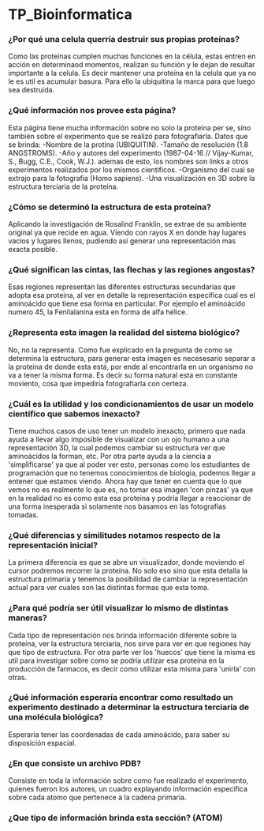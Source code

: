 # TP_Bioinformatica


### ¿Por qué una celula querría destruir sus propias proteínas?  

Como las proteínas cumplen muchas funciones en la célula, estas entren en acción en determinaod momentos, realizan su función y le dejan de resultar importante a la celula. Es decir mantener una proteína en la celula que ya no le es util es acumular basura. Para ello la ubiquitina la marca para que luego sea destruida. 


### ¿Qué información nos provee esta página?

Esta página tiene mucha información sobre no solo la proteina per se, sino también sobre el experimento que se realizó para fotografiarla. 
Datos que se brinda:
-Nombre de la protína (UBIQUITIN).
-Tamaño de resolución (1.8 ANGSTROMS).
-Año y autores del experimento (1987-04-16  // Vijay-Kumar, S., Bugg, C.E., Cook, W.J.).
ademas de esto, los nombres son links a otros experimentos realizados por los mismos cientificos.
-Organismo del cual se extrajo para la fotografia (Homo sapiens).
-Una visualización en 3D sobre la estructura terciaria de la proteína.

### ¿Cómo se determinó la estructura de esta proteína?

Aplicando la investigación de Rosalind Franklin, se extrae de su ambiente original ya que recide en agua. Viendo con rayos X en donde hay lugares vacíos y lugares llenos, pudiendo así generar una representación mas exacta posible.

### ¿Qué significan las cintas, las flechas y las regiones angostas?

Esas regiones representan las diferentes estructuras secundarias que adopta esa proteina, al ver en detalle la representación especifica cual es el aminoácido que tiene esa forma en particular. 
Por ejemplo el aminoácido numero 45, la Fenilalanina esta en forma de alfa hélice.


### ¿Representa esta ímagen la realidad del sistema biológico?

No, no la representa. Como fue explicado en la pregunta de como se determina la estructura, para generar esta ímagen es necesesario separar a la proteina de donde esta está, por ende al encontrarla en un organismo no va a tener la misma forma.
Es decir su forma natural esta en constante moviento, cosa que impediría fotografiarla con certeza.  


### ¿Cuál es la utilidad y los condicionamientos de usar un modelo científico que sabemos inexacto?

Tiene muchos casos de uso tener un modelo inexacto, primero que nada ayuda a llevar algo imposible de visualizar con un ojo humano a una representación 3D, la cual podemos cambiar su estructura ver que aminoácidos la forman, etc. Por otra parte ayuda a la ciencia a 'simplificarse' ya que al poder ver esto, personas como los estudiantes de programación que no tenemos conocimientos de biologia, podemos llegar a entener que estamos viendo. 
Ahora hay que tener en cuenta que lo que vemos no es realmente lo que es, no tomar esa imagen 'con pinzas' ya que en la realidad no es como esta esa proteina y podría llegar a reaccionar de una forma inesperada si solamente nos basamos en las fotografias tomadas.

### ¿Qué diferencias y similitudes notamos respecto de la representación inicial?

La primera diferencia es que se abre un visualizador, donde moviendo el cursor podremos recorrer la proteína. No solo eso sino que esta detalla la estructura primaria y tenemos la posibilidad de cambiar la representación actual para ver cuales son las distintas formas que esta toma. 

### ¿Para qué podría ser útil visualizar lo mismo de distintas maneras? 

Cada tipo de representación nos brinda información diferente sobre la proteína, ver la estructura terciaria, nos sirve para ver en que regiones hay que tipo de estructura. Por otra parte ver los 'huecos' que tiene la misma es util para investigar sobre como se podría utilizar esa proteína en la producción de farmacos, es decir como utilizar esta misma para 'unirla' con otras.

### ¿Qué información esperaría encontrar como resultado un experimento destinado a determinar la estructura terciaria de una molécula biológica?

Esperaria tener las coordenadas de cada aminoácido, para saber su disposición espacial.

### ¿En que consiste un archivo PDB?

Consiste en toda la información sobre como fue realizado el experimento, quienes fueron los autores, un cuadro explayando información especifica sobre cada atomo que pertenece a la cadena primaria. 

### ¿Que tipo de información brinda esta sección? (ATOM)

